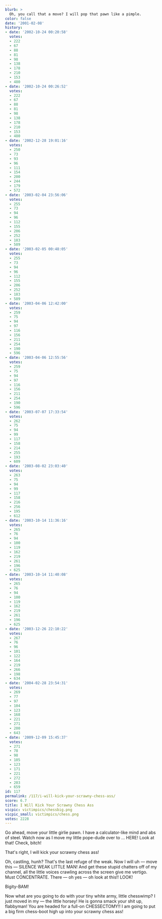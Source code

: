 ```yaml
---
blurb: >
  Oh, you call that a move? I will pop that pawn like a pimple.
color: false
date: '2001-02-08'
history:
- date: '2002-10-24 00:20:58'
  votes:
  - 222
  - 67
  - 88
  - 81
  - 98
  - 138
  - 178
  - 210
  - 153
  - 480
- date: '2002-10-24 00:26:52'
  votes:
  - 222
  - 67
  - 88
  - 81
  - 98
  - 138
  - 178
  - 210
  - 153
  - 480
- date: '2002-12-28 19:01:16'
  votes:
  - 250
  - 73
  - 93
  - 96
  - 111
  - 154
  - 200
  - 244
  - 179
  - 572
- date: '2003-02-04 23:56:06'
  votes:
  - 255
  - 73
  - 94
  - 96
  - 112
  - 155
  - 206
  - 252
  - 183
  - 589
- date: '2003-02-05 00:48:05'
  votes:
  - 255
  - 73
  - 94
  - 96
  - 112
  - 155
  - 206
  - 252
  - 183
  - 589
- date: '2003-04-06 12:42:00'
  votes:
  - 259
  - 75
  - 94
  - 97
  - 116
  - 156
  - 211
  - 254
  - 190
  - 596
- date: '2003-04-06 12:55:56'
  votes:
  - 259
  - 75
  - 94
  - 97
  - 116
  - 156
  - 211
  - 254
  - 190
  - 596
- date: '2003-07-07 17:33:54'
  votes:
  - 262
  - 75
  - 94
  - 99
  - 117
  - 158
  - 214
  - 255
  - 193
  - 609
- date: '2003-08-02 23:03:40'
  votes:
  - 263
  - 75
  - 94
  - 99
  - 117
  - 158
  - 216
  - 256
  - 195
  - 612
- date: '2003-10-14 11:36:16'
  votes:
  - 265
  - 76
  - 94
  - 100
  - 119
  - 162
  - 219
  - 261
  - 196
  - 625
- date: '2003-10-14 11:40:08'
  votes:
  - 265
  - 76
  - 94
  - 100
  - 119
  - 162
  - 219
  - 261
  - 196
  - 625
- date: '2003-12-26 22:10:22'
  votes:
  - 267
  - 76
  - 96
  - 101
  - 122
  - 164
  - 219
  - 266
  - 198
  - 634
- date: '2004-02-28 23:54:31'
  votes:
  - 269
  - 77
  - 97
  - 104
  - 123
  - 168
  - 221
  - 271
  - 200
  - 643
- date: '2009-12-09 15:45:37'
  votes:
  - 271
  - 78
  - 98
  - 105
  - 123
  - 171
  - 221
  - 272
  - 203
  - 659
id: 117
permalink: /117/i-will-kick-your-scrawny-chess-ass/
score: 6.7
title: I Will Kick Your Scrawny Chess Ass
vicpic: victimpics/chessbig.png
vicpic_small: victimpics/chess.png
votes: 2228
---
```


Go ahead, move your little girlie pawn. I have a calculator-like mind
and abs of steel. Watch now as I move my little pope-dude over to ...
HERE! Look at that! Check, bitch!

That's right, I will kick your scrawny chess ass!

Oh, castling, hunh? That's the last refuge of the weak. Now I will uh —
move this — SILENCE WEAK LITTLE MAN! And get these stupid chatters off
of my channel, all the little voices crawling across the screen give me
vertigo. Must CONCENTRATE. There — oh yes — oh look at this!! LOOK!

Bigity-BAM!

Now what are you going to do with your tiny white army, little
chesswimp? I just moved in my — the little horsey! He is gonna smack
your shit up, flabbyman! You are headed for a full-on CHESSECTOMY!! I am
going to put a big firm chess-boot high up into your scrawny chess ass!